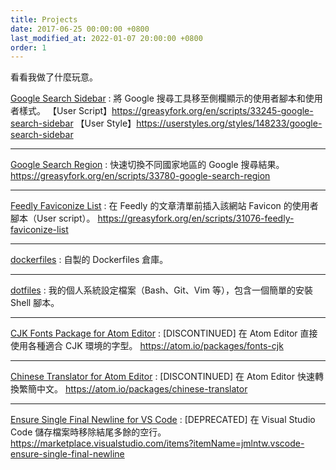 ```yaml
---
title: Projects
date: 2017-06-25 00:00:00 +0800
last_modified_at: 2022-01-07 20:00:00 +0800
order: 1
---
```


看看我做了什麼玩意。

[Google Search Sidebar](https://github.com/jmlntw/google-search-sidebar)
: 將 Google 搜尋工具移至側欄顯示的使用者腳本和使用者樣式。
  【User Script】<https://greasyfork.org/en/scripts/33245-google-search-sidebar>
  【User Style】<https://userstyles.org/styles/148233/google-search-sidebar>

---

[Google Search Region](https://github.com/jmlntw/google-search-region)
: 快速切換不同國家地區的 Google 搜尋結果。
  <https://greasyfork.org/en/scripts/33780-google-search-region>

---

[Feedly Faviconize List](https://github.com/jmlntw/feedly-faviconize-list)
: 在 Feedly 的文章清單前插入該網站 Favicon 的使用者腳本（User script）。
  <https://greasyfork.org/en/scripts/31076-feedly-faviconize-list>

---

[dockerfiles](https://github.com/jmlntw/dockerfiles)
: 自製的 Dockerfiles 倉庫。

---

[dotfiles](https://github.com/jmlntw/dotfiles)
: 我的個人系統設定檔案（Bash、Git、Vim 等），包含一個簡單的安裝 Shell 腳本。

---

[CJK Fonts Package for Atom Editor](https://github.com/jmlntw/atom-fonts-cjk)
: [DISCONTINUED] 在 Atom Editor 直接使用各種適合 CJK 環境的字型。
  <https://atom.io/packages/fonts-cjk>

---

[Chinese Translator for Atom Editor](https://github.com/jmlntw/atom-chinese-translator)
: [DISCONTINUED] 在 Atom Editor 快速轉換繁簡中文。
  <https://atom.io/packages/chinese-translator>

---

[Ensure Single Final Newline for VS Code](https://github.com/jmlntw/vscode-ensure-single-final-newline)
: [DEPRECATED] 在 Visual Studio Code 儲存檔案時移除結尾多餘的空行。
  <https://marketplace.visualstudio.com/items?itemName=jmlntw.vscode-ensure-single-final-newline>
